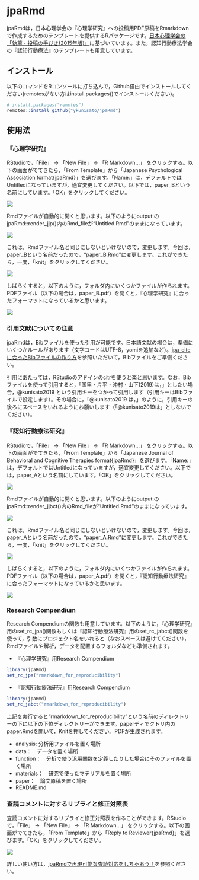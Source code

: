 # jpaRmd

<!-- badges: start -->
<!-- badges: end -->

jpaRmdは，日本心理学会の『心理学研究』への投稿用PDF原稿をRmarkdownで作成するためのテンプレートを提供するRパッケージです。[日本心理学会の「執筆・投稿の手びき(2015年版)」](https://psych.or.jp/manual/)に基づいています。また，認知行動療法学会の『認知行動療法』のテンプレートも用意しています。

## インストール

以下のコマンドをRコンソールに打ち込んで，Github経由でインストールしてください(remotesがない方はinstall.packages()でインストールください)。

``` r
# install.packages("remotes")
remotes::install_github("ykunisato/jpaRmd")
```

## 使用法

### 『心理学研究』

RStudioで，「File」 -&gt; 「New File」 -&gt; 「R Markdown…」
をクリックする。以下の画面がでてきたら，「From Template」から「Japanese
Psychological Association
format{jpaRmd}」を選びます。「Name:」は，デフォルトではUntitledになっていますが，適宜変更してください。以下では，paper\_Bという名前にしています。「OK」をクリックしてください。

![](fig/jjp2.png)

Rmdファイルが自動的に開くと思います。以下のようにoutput:のjpaRmd::render\_jjp()内のRmd\_fileが“Untitled.Rmd”のままになっています。

![](fig/jjp3.png)

これは，Rmdファイル名と同じにしないといけないので，変更します。今回は，paper\_Bという名前だったので，“paper\_B.Rmd”に変更します。これができたら，一度，「knit」をクリックしてください。

![](fig/jjp4.png)

しばらくすると，以下のように，フォルダ内にいくつかファイルが作られます。PDFファイル（以下の場合は，paper\_B.pdf）を開くと，『心理学研究』に合ったフォーマットになっているかと思います。

![](fig/jjp5.png)

### 引用文献についての注意

jpaRmdは，Bibファイルを使った引用が可能です。日本語文献の場合は，準備にいくつかルールがあります（文字コードはUTF-8，yomiを追加など）。[jpa\_citeに合ったBibファイルの作り方](https://qiita.com/kosugitti/items/63140ead7942d4e9b1d7)を参照いただいて，Bibファイルをご準備ください。

引用にあたっては，RStudioのアドインの[citr](https://github.com/crsh/citr)を使うと楽と思います。なお，Bibファイルを使って引用すると，「国里・片平・沖村・山下(2019)は，」としたい場合，@kunisato2019
という引用キーをつかって引用します（引用キーはBibファイルで設定します）。その場合に，「@kunisato2019
は，」のように，引用キーの後ろにスペースをいれるようにお願いします（「@kunisato2019は」としないでください）。

### 『認知行動療法研究』

RStudioで，「File」 -&gt; 「New File」 -&gt; 「R Markdown…」
をクリックする。以下の画面がでてきたら，「From Template」から「Japanese
Journal of Behavioral and Cognitive Therapies
format{jpaRmd}」を選びます。「Name:」は，デフォルトではUntitledになっていますが，適宜変更してください。以下では，paper\_Aという名前にしています。「OK」をクリックしてください。

![](fig/jjbct2.png)

Rmdファイルが自動的に開くと思います。以下のようにoutput:のjpaRmd::render\_jjbct()内のRmd\_fileが“Untitled.Rmd”のままになっています。

![](fig/jjbct3.png)

これは，Rmdファイル名と同じにしないといけないので，変更します。今回は，paper\_Aという名前だったので，“paper\_A.Rmd”に変更します。これができたら，一度，「knit」をクリックしてください。

![](fig/jjbct4.png)

しばらくすると，以下のように，フォルダ内にいくつかファイルが作られます。PDFファイル（以下の場合は，paper\_A.pdf）を開くと，『認知行動療法研究』に合ったフォーマットになっているかと思います。

![](fig/jjbct5.png)

### Research Compendium

Research
Compendiumの関数も用意しています。以下のように，『心理学研究』用のset\_rc\_jpa()関数もしくは『認知行動療法研究』用のset\_rc\_jabct()関数を使って，引数にプロジェクト名をいれると（なおスペースは避けてください），Rmdファイルや解析，データを配置するフォルダなども準備されます。

-   『心理学研究』用Research Compendium



``` r
library(jpaRmd)
set_rc_jpa("rmarkdown_for_reproducibility")
``` 

-   『認知行動療法研究』用Research Compendium


``` r
library(jpaRmd)
set_rc_jabct("rmarkdown_for_reproducibility")
``` 


上記を実行すると“rmarkdown\_for\_reproducibility”という名前のディレクトリーの下に以下の下位ディレクトリーができます。paperディでクトリ内のpaper.Rmdを開いて，Knitを押してください。PDFが生成されます。

-   analysis: 分析用ファイルを置く場所
-   data：　データを置く場所
-   function：　分析で使う汎用関数を定義したりした場合にそのファイルを置く場所
-   materials：　研究で使ったマテリアルを置く場所
-   paper：　論文原稿を置く場所
-   README.md

### 査読コメントに対するリプライと修正対照表

査読コメントに対するリプライと修正対照表を作ることができます。RStudioで，「File」
-&gt; 「New File」 -&gt; 「R Markdown…」
をクリックする。以下の画面がでてきたら，「From Template」から「Reply to
Reviewer{jpaRmd}」を選びます。「OK」をクリックしてください。

![](fig/reply1.png)

詳しい使い方は，[jpaRmdで再現可能な査読対応をしちゃおう！](https://cpp-laboratory.hatenablog.com/entry/2020/12/19/054240)を参照ください。
